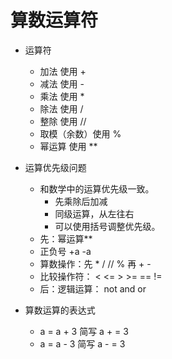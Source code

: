 # 算数运算符
- 运算符
    - 加法        使用 + 
    - 减法        使用 -
    - 乘法        使用 * 
    - 除法        使用 / 
    - 整除        使用 //       
    - 取模（余数）使用 % 
    - 幂运算      使用 ** 
    
- 运算优先级问题
    - 和数学中的运算优先级一致。
        - 先乘除后加减
        - 同级运算，从左往右
        - 可以使用括号调整优先级。
    - 先：幂运算**
    -    正负号 +a -a
    -   算数操作：先  *  /  //  % 再 + - 
    -   比较操作符： <  <=  >  >=  ==  !=
    - 后：逻辑运算： not  and  or  
    
- 算数运算的表达式
    - a = a + 3    简写  a + = 3
    - a = a - 3    简写  a - = 3